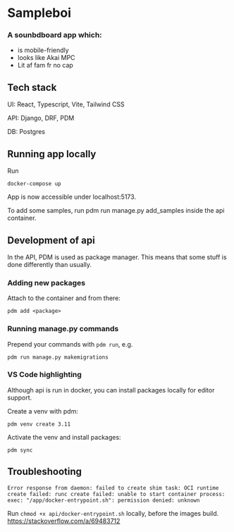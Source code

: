 # Sampleboi

### **A sounbdboard app which**:
- is mobile-friendly
- looks like Akai MPC
- Lit af fam fr no cap

## Tech stack

UI: React, Typescript, Vite, Tailwind CSS

API: Django, DRF, PDM

DB: Postgres

## Running app locally

Run
```
docker-compose up
```

App is now accessible under localhost:5173.

To add some samples, run pdm run manage.py add_samples inside the api container.

## Development of api

In the API, PDM is used as package manager. This means that some stuff is done differently than usually.

### Adding new packages

Attach to the container and from there:

```
pdm add <package>
```

### Running manage.py commands

Prepend your commands with `pdm run`, e.g.

```
pdm run manage.py makemigrations
```

### VS Code highlighting

Although api is run in docker, you can install packages locally for editor support.

Create a venv with pdm:
```
pdm venv create 3.11
```
Activate the venv and install packages:
```
pdm sync
```

## Troubleshooting

```Error response from daemon: failed to create shim task: OCI runtime create failed: runc create failed: unable to start container process: exec: "/app/docker-entrypoint.sh": permission denied: unknown```

Run `chmod +x api/docker-entrypoint.sh` locally, before the images build.
https://stackoverflow.com/a/69483712
